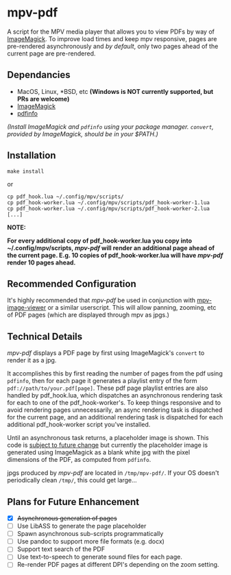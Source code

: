 # mpv-pdf
A script for the MPV media player that allows you to view PDFs by way of [ImageMagick](https://www.imagemagick.org/).  To improve load times and keep mpv responsive, pages are pre-rendered asynchronously and *by default*, only two pages ahead of the current page are pre-rendered.

## Dependancies
- MacOS, Linux, \*BSD, etc **(Windows is NOT currently supported, but PRs are welcome)**
- [ImageMagick](https://www.imagemagick.org/)
- [pdfinfo](https://linux.die.net/man/1/pdfinfo)

*(Install ImageMagick and `pdfinfo` using your package manager.   `convert`, provided by ImageMagick, should be in your $PATH.)*


## Installation
    make install
or

    cp pdf_hook.lua ~/.config/mpv/scripts/
    cp pdf_hook-worker.lua ~/.config/mpv/scripts/pdf_hook-worker-1.lua
    cp pdf_hook-worker.lua ~/.config/mpv/scripts/pdf_hook-worker-2.lua
    [...]

**NOTE:**

**For every additional copy of pdf\_hook-worker.lua you copy into ~/.config/mpv/scripts, *mpv-pdf* will render an additional page ahead of the current page.  E.g. 10 copies of pdf\_hook-worker.lua will have *mpv-pdf* render 10 pages ahead.**

## Recommended Configuration

It's highly recommended that *mpv-pdf* be used in conjunction with [mpv-image-viewer](https://github.com/occivink/mpv-image-viewer) or a similar userscript.   This will allow panning, zooming, etc of PDF pages (which are displayed through mpv as jpgs.)

## Technical Details
*mpv-pdf* displays a PDF page by first using ImageMagick's `convert` to render it as a jpg.

It accomplishes this by first reading the number of pages from the pdf using `pdfinfo`, then for each page it generates a playlist entry of the form `pdf://path/to/your.pdf[page]`.  These pdf page playlist entries are also handled by pdf\_hook.lua, which dispatches an asynchronous rendering task for each to one of the pdf\_hook-worker's.  To keep things responsive and to avoid rendering pages unnecessarily, an async rendering task is dispatched for the current page, and an additional rendering task is dispatched for each additional pdf\_hook-worker script you've installed.

Until an asynchronous task returns, a placeholder image is shown.  This code is [subject to future change](https://github.com/libass/libass) but currently the placeholder image is generated using ImageMagick as a blank white jpg with the pixel dimensions of the PDF, as computed from `pdfinfo`.

jpgs produced by *mpv-pdf* are located in `/tmp/mpv-pdf/`.  If your OS doesn't periodically clean `/tmp/`, this could get large...

## Plans for Future Enhancement
- [x] ~~Asynchronous generation of pages~~
- [ ] Use LibASS to generate the page placeholder
- [ ] Spawn asynchronous sub-scripts programmatically
- [ ] Use pandoc to support more file formats (e.g. docx)
- [ ] Support text search of the PDF
- [ ] Use text-to-speech to generate sound files for each page.
- [ ] Re-render PDF pages at different DPI's depending on the zoom setting.
